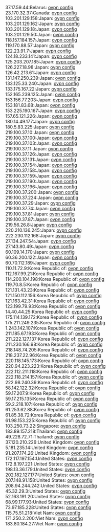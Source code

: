 37.17.59.44:Belarus: [ovpn config](vpn/37_17_59_44.ovpn)  
23.170.32.37:Canada: [ovpn config](vpn/23_170_32_37.ovpn)  
103.201.129.158:Japan: [ovpn config](vpn/103_201_129_158.ovpn)  
103.201.129.162:Japan: [ovpn config](vpn/103_201_129_162.ovpn)  
103.201.129.18:Japan: [ovpn config](vpn/103_201_129_18.ovpn)  
103.201.129.50:Japan: [ovpn config](vpn/103_201_129_50.ovpn)  
118.157.184.157:Japan: [ovpn config](vpn/118_157_184_157.ovpn)  
119.170.88.57:Japan: [ovpn config](vpn/119_170_88_57.ovpn)  
122.23.91.7:Japan: [ovpn config](vpn/122_23_91_7.ovpn)  
124.18.233.141:Japan: [ovpn config](vpn/124_18_233_141.ovpn)  
125.203.207.185:Japan: [ovpn config](vpn/125_203_207_185.ovpn)  
126.227.18.98:Japan: [ovpn config](vpn/126_227_18_98.ovpn)  
126.42.213.61:Japan: [ovpn config](vpn/126_42_213_61.ovpn)  
131.147.250.239:Japan: [ovpn config](vpn/131_147_250_239.ovpn)  
133.125.33.240:Japan: [ovpn config](vpn/133_125_33_240.ovpn)  
133.175.167.22:Japan: [ovpn config](vpn/133_175_167_22.ovpn)  
152.165.239.125:Japan: [ovpn config](vpn/152_165_239_125.ovpn)  
153.156.77.203:Japan: [ovpn config](vpn/153_156_77_203.ovpn)  
153.181.83.68:Japan: [ovpn config](vpn/153_181_83_68.ovpn)  
153.225.190.167:Japan: [ovpn config](vpn/153_225_190_167.ovpn)  
157.65.121.226:Japan: [ovpn config](vpn/157_65_121_226.ovpn)  
180.14.49.177:Japan: [ovpn config](vpn/180_14_49_177.ovpn)  
180.5.83.225:Japan: [ovpn config](vpn/180_5_83_225.ovpn)  
219.100.37.10:Japan: [ovpn config](vpn/219_100_37_10.ovpn)  
219.100.37.100:Japan: [ovpn config](vpn/219_100_37_100.ovpn)  
219.100.37.103:Japan: [ovpn config](vpn/219_100_37_103.ovpn)  
219.100.37.11:Japan: [ovpn config](vpn/219_100_37_11.ovpn)  
219.100.37.126:Japan: [ovpn config](vpn/219_100_37_126.ovpn)  
219.100.37.131:Japan: [ovpn config](vpn/219_100_37_131.ovpn)  
219.100.37.154:Japan: [ovpn config](vpn/219_100_37_154.ovpn)  
219.100.37.158:Japan: [ovpn config](vpn/219_100_37_158.ovpn)  
219.100.37.159:Japan: [ovpn config](vpn/219_100_37_159.ovpn)  
219.100.37.190:Japan: [ovpn config](vpn/219_100_37_190.ovpn)  
219.100.37.196:Japan: [ovpn config](vpn/219_100_37_196.ovpn)  
219.100.37.200:Japan: [ovpn config](vpn/219_100_37_200.ovpn)  
219.100.37.224:Japan: [ovpn config](vpn/219_100_37_224.ovpn)  
219.100.37.29:Japan: [ovpn config](vpn/219_100_37_29.ovpn)  
219.100.37.74:Japan: [ovpn config](vpn/219_100_37_74.ovpn)  
219.100.37.81:Japan: [ovpn config](vpn/219_100_37_81.ovpn)  
219.100.37.87:Japan: [ovpn config](vpn/219_100_37_87.ovpn)  
219.56.26.8:Japan: [ovpn config](vpn/219_56_26_8.ovpn)  
220.210.136.245:Japan: [ovpn config](vpn/220_210_136_245.ovpn)  
222.230.112.168:Japan: [ovpn config](vpn/222_230_112_168.ovpn)  
27.134.247.54:Japan: [ovpn config](vpn/27_134_247_54.ovpn)  
27.143.80.49:Japan: [ovpn config](vpn/27_143_80_49.ovpn)  
60.109.14.170:Japan: [ovpn config](vpn/60_109_14_170.ovpn)  
60.36.200.122:Japan: [ovpn config](vpn/60_36_200_122.ovpn)  
60.70.112.189:Japan: [ovpn config](vpn/60_70_112_189.ovpn)  
110.11.72.9:Korea Republic of: [ovpn config](vpn/110_11_72_9.ovpn)  
112.167.99.21:Korea Republic of: [ovpn config](vpn/112_167_99_21.ovpn)  
114.200.104.198:Korea Republic of: [ovpn config](vpn/114_200_104_198.ovpn)  
119.70.8.5:Korea Republic of: [ovpn config](vpn/119_70_8_5.ovpn)  
121.131.43.23:Korea Republic of: [ovpn config](vpn/121_131_43_23.ovpn)  
121.150.112.156:Korea Republic of: [ovpn config](vpn/121_150_112_156.ovpn)  
121.163.42.31:Korea Republic of: [ovpn config](vpn/121_163_42_31.ovpn)  
123.199.79.93:Korea Republic of: [ovpn config](vpn/123_199_79_93.ovpn)  
14.40.44.25:Korea Republic of: [ovpn config](vpn/14_40_44_25.ovpn)  
175.114.139.172:Korea Republic of: [ovpn config](vpn/175_114_139_172.ovpn)  
175.211.249.235:Korea Republic of: [ovpn config](vpn/175_211_249_235.ovpn)  
1.243.142.107:Korea Republic of: [ovpn config](vpn/1_243_142_107.ovpn)  
211.185.67.193:Korea Republic of: [ovpn config](vpn/211_185_67_193.ovpn)  
211.222.127.137:Korea Republic of: [ovpn config](vpn/211_222_127_137.ovpn)  
211.230.166.98:Korea Republic of: [ovpn config](vpn/211_230_166_98.ovpn)  
218.148.74.205:Korea Republic of: [ovpn config](vpn/218_148_74_205.ovpn)  
218.237.22.96:Korea Republic of: [ovpn config](vpn/218_237_22_96.ovpn)  
220.118.145.173:Korea Republic of: [ovpn config](vpn/220_118_145_173.ovpn)  
220.94.223.223:Korea Republic of: [ovpn config](vpn/220_94_223_223.ovpn)  
222.112.211.118:Korea Republic of: [ovpn config](vpn/222_112_211_118.ovpn)  
222.118.214.157:Korea Republic of: [ovpn config](vpn/222_118_214_157.ovpn)  
222.98.240.39:Korea Republic of: [ovpn config](vpn/222_98_240_39.ovpn)  
58.142.122.32:Korea Republic of: [ovpn config](vpn/58_142_122_32.ovpn)  
59.17.207.9:Korea Republic of: [ovpn config](vpn/59_17_207_9.ovpn)  
59.17.215.135:Korea Republic of: [ovpn config](vpn/59_17_215_135.ovpn)  
59.2.218.107:Korea Republic of: [ovpn config](vpn/59_2_218_107.ovpn)  
61.253.62.88:Korea Republic of: [ovpn config](vpn/61_253_62_88.ovpn)  
61.85.38.72:Korea Republic of: [ovpn config](vpn/61_85_38_72.ovpn)  
61.98.153.225:Korea Republic of: [ovpn config](vpn/61_98_153_225.ovpn)  
103.250.73.22:Singapore: [ovpn config](vpn/103_250_73_22.ovpn)  
183.89.157.218:Thailand: [ovpn config](vpn/183_89_157_218.ovpn)  
49.228.72.71:Thailand: [ovpn config](vpn/49_228_72_71.ovpn)  
37.120.210.226:United Kingdom: [ovpn config](vpn/37_120_210_226.ovpn)  
5.181.235.14:United Kingdom: [ovpn config](vpn/5_181_235_14.ovpn)  
91.207.174.26:United Kingdom: [ovpn config](vpn/91_207_174_26.ovpn)  
172.117.197.154:United States: [ovpn config](vpn/172_117_197_154.ovpn)  
172.8.197.221:United States: [ovpn config](vpn/172_8_197_221.ovpn)  
198.13.36.179:United States: [ovpn config](vpn/198_13_36_179.ovpn)  
202.182.127.177:United States: [ovpn config](vpn/202_182_127_177.ovpn)  
207.148.91.158:United States: [ovpn config](vpn/207_148_91_158.ovpn)  
208.94.244.242:United States: [ovpn config](vpn/208_94_244_242.ovpn)  
45.32.29.3:United States: [ovpn config](vpn/45_32_29_3.ovpn)  
52.163.191.20:United States: [ovpn config](vpn/52_163_191_20.ovpn)  
68.99.177.93:United States: [ovpn config](vpn/68_99_177_93.ovpn)  
73.97.185.228:United States: [ovpn config](vpn/73_97_185_228.ovpn)  
115.75.51.218:Viet Nam: [ovpn config](vpn/115_75_51_218.ovpn)  
171.250.2.200:Viet Nam: [ovpn config](vpn/171_250_2_200.ovpn)  
183.80.184.27:Viet Nam: [ovpn config](vpn/183_80_184_27.ovpn)  
